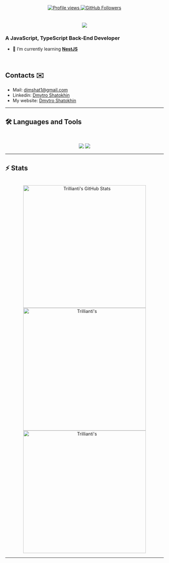<p align="center">
  <a href="https://github.com/Trillianti">
    <img src="https://komarev.com/ghpvc/?username=Trillianti&color=blue" alt="Profile views">
  </a>
  <a href="https://github.com/Trillianti?tab=repositories">
    <img src="https://img.shields.io/github/followers/Trillianti?label=Followers&style=social" alt="GitHub Followers">
  </a>
</p>

<h1 align="center">
    <img src="https://readme-typing-svg.herokuapp.com/?font=Inter&size=48&center=true&vCenter=true&width=500&height=70&color=4493F8&duration=4000&lines=Hi+There!+👋;+I'm+Dmytro+Shatokhin!;" />
</h1>

### A JavaScript, TypeScript Back-End Developer

- 🌱 I’m currently learning **[NestJS](https://nestjs.com/)**

<br>

## Contacts ✉️
- Mail: dimshat1@gmail.com
- Linkedin: [Dmytro Shatokhin](https://www.linkedin.com/in/dmytro-shatokhin-735b9a347/)
- My website: [Dmytro Shatokhin](https://dmytro.shatokhin.xyz/)

<hr>

## 🛠️ Languages and Tools

<br>

<p align="center">
  <img src="https://skillicons.dev/icons?i=html,css,sass,tailwind,js,ts,react,nextjs,vercel,vite" />
  <img src="https://skillicons.dev/icons?i=mysql,postgres,prisma,nodejs,git,postman,nestjs,express,python,fastapi,flask,linux,nginx" />
</p>

<hr>

## ⚡️ Stats

<br>

<div align=center>
  <img width=390 src="https://github-readme-stats.vercel.app/api?username=Trillianti&theme=transparent&count_private=true&show_icons=true&rank_icon=github&locale=en" alt="Trillianti's GitHub Stats" />
  <img width=390 src="https://github-readme-streak-stats.herokuapp.com/?user=Trillianti&theme=transparent&count_private=true&border_radius=10&locale=en" alt="Trillianti's" />
  <img width=390 src="https://github-readme-stats.vercel.app/api/top-langs/?username=Trillianti&layout=donut&theme=transparent" alt="Trillianti's" />
</div>

<hr>
